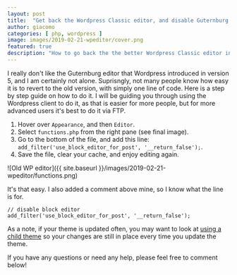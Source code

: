 ```yaml
---
layout: post
title:  "Get back the Wordpress Classic editor, and disable Guternburg in one line"
author: giacomo
categories: [ php, wordpress ]
image: images/2019-02-21-wpeditor/cover.png
featured: true
description: "How to go back the the better Wordpress Classic editor in under a minute."
---
```


I really don't like the Guternburg editor that Wordpress introduced in version 5, and I am certainly not alone. Suprisngly, not many people know how easy it is to revert to the old version, with simply one line of code. Here is a step by step guide on how to do it. I will be guiding you through using the Wordpress client to do it, as that is easier for more people, but for more advanced users it's best to do it via FTP.

1. Hover over `Appearance`, and then `Editor`.
2. Select `functions.php` from the right pane (see final image).
3. Go to the bottom of the file, and add this line: `add_filter('use_block_editor_for_post', '__return_false');`.
4. Save the file, clear your cache, and enjoy editing again.

![Old WP editor]({{ site.baseurl }}/images/2019-02-21-wpeditor/functions.png)

It's that easy. I also added a comment above mine, so I know what the line is for.

```
// disable block editor
add_filter('use_block_editor_for_post', '__return_false');
```

As a note, if your theme is updated often, you may want to look at [using a child theme](https://developer.wordpress.org/themes/advanced-topics/child-themes/) so your changes are still in place every time you update the theme.

If you have any questions or need any help, please feel free to comment below!